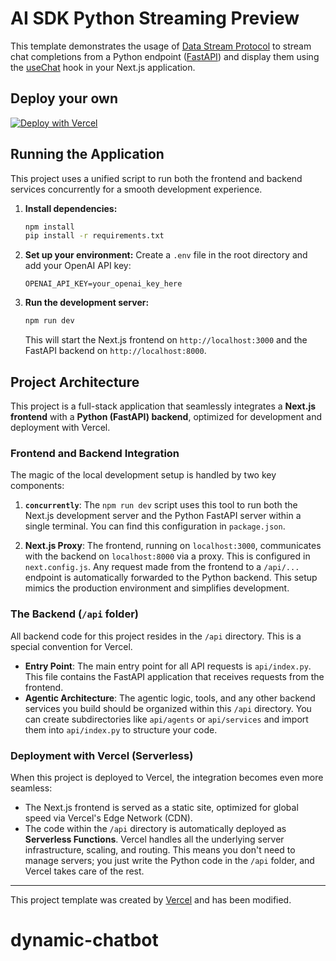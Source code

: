 # AI SDK Python Streaming Preview

This template demonstrates the usage of [Data Stream Protocol](https://sdk.vercel.ai/docs/ai-sdk-ui/stream-protocol#data-stream-protocol) to stream chat completions from a Python endpoint ([FastAPI](https://fastapi.tiangolo.com)) and display them using the [useChat](https://sdk.vercel.ai/docs/ai-sdk-ui/chatbot#chatbot) hook in your Next.js application.

## Deploy your own

[![Deploy with Vercel](https://vercel.com/button)](https://vercel.com/new/clone?repository-url=https%3A%2F%2Fgithub.com%2Fvercel-labs%2Fai-sdk-preview-python-streaming&env=OPENAI_API_KEY&envDescription=API%20keys%20needed%20for%20application&envLink=https%3A%2F%2Fgithub.com%2Fvercel-labs%2Fai-sdk-preview-python-streaming%2Fblob%2Fmain%2F.env.example)

## Running the Application

This project uses a unified script to run both the frontend and backend services concurrently for a smooth development experience.

1.  **Install dependencies:**
    ```bash
    npm install
    pip install -r requirements.txt
    ```
2.  **Set up your environment:**
    Create a `.env` file in the root directory and add your OpenAI API key:
    ```
    OPENAI_API_KEY=your_openai_key_here
    ```
3.  **Run the development server:**
    ```bash
    npm run dev
    ```
    This will start the Next.js frontend on `http://localhost:3000` and the FastAPI backend on `http://localhost:8000`.

## Project Architecture

This project is a full-stack application that seamlessly integrates a **Next.js frontend** with a **Python (FastAPI) backend**, optimized for development and deployment with Vercel.

### Frontend and Backend Integration

The magic of the local development setup is handled by two key components:

1.  **`concurrently`**: The `npm run dev` script uses this tool to run both the Next.js development server and the Python FastAPI server within a single terminal. You can find this configuration in `package.json`.

2.  **Next.js Proxy**: The frontend, running on `localhost:3000`, communicates with the backend on `localhost:8000` via a proxy. This is configured in `next.config.js`. Any request made from the frontend to a `/api/...` endpoint is automatically forwarded to the Python backend. This setup mimics the production environment and simplifies development.

### The Backend (`/api` folder)

All backend code for this project resides in the `/api` directory. This is a special convention for Vercel.

-   **Entry Point**: The main entry point for all API requests is `api/index.py`. This file contains the FastAPI application that receives requests from the frontend.
-   **Agentic Architecture**: The agentic logic, tools, and any other backend services you build should be organized within this `/api` directory. You can create subdirectories like `api/agents` or `api/services` and import them into `api/index.py` to structure your code.

### Deployment with Vercel (Serverless)

When this project is deployed to Vercel, the integration becomes even more seamless:

-   The Next.js frontend is served as a static site, optimized for global speed via Vercel's Edge Network (CDN).
-   The code within the `/api` directory is automatically deployed as **Serverless Functions**. Vercel handles all the underlying server infrastructure, scaling, and routing. This means you don't need to manage servers; you just write the Python code in the `/api` folder, and Vercel takes care of the rest.

---

This project template was created by [Vercel](https://vercel.com) and has been modified.
# dynamic-chatbot
